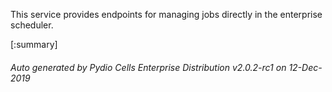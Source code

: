






This service provides endpoints for managing jobs directly in the enterprise scheduler.

[:summary]

###### Auto generated by Pydio Cells Enterprise Distribution v2.0.2-rc1 on 12-Dec-2019
